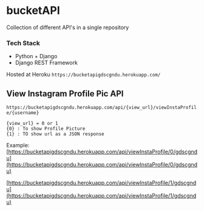 # bucketAPI

Collection of different API's in a single repository

### Tech Stack

- Python + Django
- Django REST Framework

Hosted at Heroku 
`https://bucketapigdscgndu.herokuapp.com/`

## View Instagram Profile Pic API
`https://bucketapigdscgndu.herokuapp.com/api/{view_url}/viewInstaProfile/{username}`
```
{view_url} = 0 or 1
{0} : To show Profile Picture
{1} : TO show url as a JSON response
```
Example:
[https://bucketapigdscgndu.herokuapp.com/api/viewInstaProfile/0/gdscgndu](https://bucketapigdscgndu.herokuapp.com/api/viewInstaProfile/0/gdscgndu)

[https://bucketapigdscgndu.herokuapp.com/api/viewInstaProfile/1/gdscgndu](https://bucketapigdscgndu.herokuapp.com/api/viewInstaProfile/1/gdscgndu)
